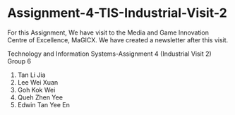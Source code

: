 # Assignment-4-TIS-Industrial-Visit-2

For this Assignment, We have visit to the Media and Game Innovation Centre of Excellence, MaGICX.
We have created a newsletter after this visit.

Technology and Information Systems-Assignment 4 (Industrial Visit 2) Group 6

1. Tan Li Jia
2. Lee Wei Xuan
3. Goh Kok Wei
4. Queh Zhen Yee
5. Edwin Tan Yee En
